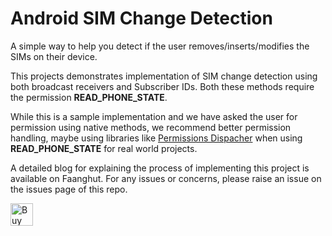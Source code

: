 # Android SIM Change Detection
A simple way to help you detect if the user removes/inserts/modifies the SIMs on their device.   

This projects demonstrates implementation of SIM change detection using both broadcast receivers and Subscriber IDs. Both these methods require the permission **READ_PHONE_STATE**.  

While this is a sample implementation and we have asked the user for permission using native methods, we recommend better permission handling, maybe using libraries like [Permissions Dispacher](https://github.com/permissions-dispatcher/PermissionsDispatcher) when using **READ_PHONE_STATE** for real world projects.   

A detailed blog for explaining the process of implementing this project is available on Faanghut. For any issues or concerns, please raise an issue on the issues page of this repo. 

<a href='https://ko-fi.com/P5P56C42O' target='_blank'><img height='36' style='border:0px;height:36px;' src='https://cdn.ko-fi.com/cdn/kofi1.png?v=3' border='0' alt='Buy Me a Coffee at ko-fi.com' /></a>
